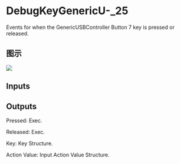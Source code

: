 # DebugKeyGenericU-_25

Events for when the GenericUSBController Button 7 key is pressed or released.

## 图示

![]($-20221218-19184236.png)

## Inputs

## Outputs

Pressed: Exec.

Released: Exec.

Key: Key Structure.

Action Value: Input Action Value Structure.


